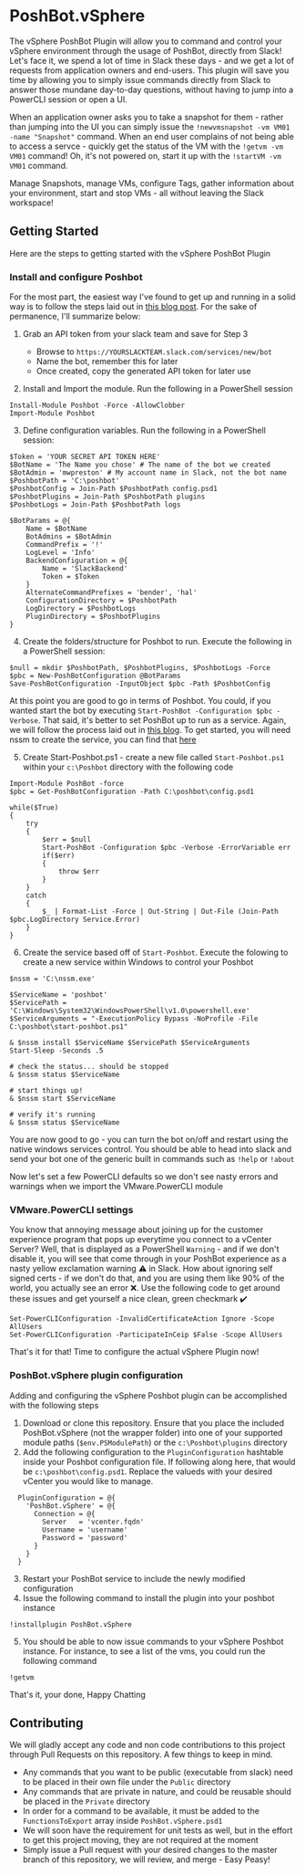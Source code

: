 # PoshBot.vSphere
The vSphere PoshBot Plugin will allow you to command and control your vSphere environment through the usage of PoshBot, directly from Slack!
Let's face it, we spend a lot of time in Slack these days - and we get a lot of requests from application owners and end-users.  This plugin will save you time by allowing you to simply issue commands directly from Slack to answer those mundane day-to-day questions, without having to jump into a PowerCLI session or open a UI.  

When an application owner asks you to take a snapshot for them - rather than jumping into the UI you can simply issue the `!newvmsnapshot -vm VM01 -name "Snapshot"` command.
When an end user complains of not being able to access a servce - quickly get the status of the VM with the `!getvm -vm VM01` command!  Oh, it's not powered on, start it up with the `!startVM -vm VM01` command.

Manage Snapshots, manage VMs, configure Tags, gather information about your environment, start and stop VMs - all without leaving the Slack workspace!

## Getting Started
Here are the steps to getting started with the vSphere PoshBot Plugin

### Install and configure Poshbot
For the most part, the easiest way I've found to get up and running in a solid way is to follow the steps laid out in [this blog post](http://ramblingcookiemonster.github.io/PoshBot/).  For the sake of permanence, I'll summarize below:

1. Grab an API token from your slack team and save for Step 3
    - Browse to `https://YOURSLACKTEAM.slack.com/services/new/bot`
    - Name the bot, remember this for later
    - Once created, copy the generated API token for later use

2. Install and Import the module. Run the following in a PowerShell session
```
Install-Module Poshbot -Force -AllowClobber
Import-Module Poshbot
```
3. Define configuration variables. Run the following in a PowerShell session:
```
$Token = 'YOUR SECRET API TOKEN HERE'
$BotName = 'The Name you chose' # The name of the bot we created
$BotAdmin = 'mwpreston' # My account name in Slack, not the bot name
$PoshbotPath = 'C:\poshbot'
$PoshbotConfig = Join-Path $PoshbotPath config.psd1
$PoshbotPlugins = Join-Path $PoshbotPath plugins
$PoshbotLogs = Join-Path $PoshbotPath logs

$BotParams = @{
    Name = $BotName
    BotAdmins = $BotAdmin
    CommandPrefix = '!'
    LogLevel = 'Info'
    BackendConfiguration = @{
        Name = 'SlackBackend'
        Token = $Token
    }
    AlternateCommandPrefixes = 'bender', 'hal'
    ConfigurationDirectory = $PoshbotPath
    LogDirectory = $PoshbotLogs
    PluginDirectory = $PoshbotPlugins
}
```
4. Create the folders/structure for Poshbot to run.  Execute the following in a PowerShell session:
```
$null = mkdir $PoshbotPath, $PoshbotPlugins, $PoshbotLogs -Force
$pbc = New-PoshBotConfiguration @BotParams
Save-PoshBotConfiguration -InputObject $pbc -Path $PoshbotConfig
```

At this point you are good to go in terms of Poshbot.  You could, if you wanted start the bot by executing `Start-PoshBot -Configuration $pbc -Verbose`.  That said, it's better to set PoshBot up to run as a service.  Again, we will follow the process laid out in [this blog](http://ramblingcookiemonster.github.io/PoshBot/).  To get started, you will need nssm to create the service, you can find that [here](https://nssm.cc/)

5. Create Start-Poshbot.ps1 - create a new file called `Start-Poshbot.ps1` within your `c:\Poshbot` directory with the following code
```
Import-Module PoshBot -force
$pbc = Get-PoshBotConfiguration -Path C:\poshbot\config.psd1

while($True)
{
    try
    {
        $err = $null
        Start-PoshBot -Configuration $pbc -Verbose -ErrorVariable err
        if($err)
        {
            throw $err
        }
    }
    catch
    {
        $_ | Format-List -Force | Out-String | Out-File (Join-Path $pbc.LogDirectory Service.Error)
    }
}
```

6. Create the service based off of `Start-Poshbot`.  Execute the folowing to create a new service within Windows to control your Poshbot
```
$nssm = 'C:\nssm.exe'

$ServiceName = 'poshbot'
$ServicePath = 'C:\Windows\System32\WindowsPowerShell\v1.0\powershell.exe'
$ServiceArguments = "-ExecutionPolicy Bypass -NoProfile -File C:\poshbot\start-poshbot.ps1"

& $nssm install $ServiceName $ServicePath $ServiceArguments
Start-Sleep -Seconds .5

# check the status... should be stopped
& $nssm status $ServiceName

# start things up!
& $nssm start $ServiceName

# verify it's running
& $nssm status $ServiceName
```

You are now good to go - you can turn the bot on/off and restart using the native windows services control.  You should be able to head into slack and send your bot one of the generic built in commands such as `!help` or `!about`

Now let's set a few PowerCLI defaults so we don't see nasty errors and warnings when we import the VMware.PowerCLI module

### VMware.PowerCLI settings

You know that annoying message about joining up for the customer experience program that pops up everytime you connect to a vCenter Server? Well, that is displayed as a PowerShell `Warning` - and if we don't disable it, you will see that come through in your PoshBot experience as a nasty yellow exclamation warning :warning: in Slack.  How about ignoring self signed certs - if we don't do that, and you are using them like 90% of the world, you actually see an error :x:. Use the following code to get around these issues and get yourself a nice clean, green checkmark :heavy_check_mark:
```
Set-PowerCLIConfiguration -InvalidCertificateAction Ignore -Scope AllUsers
Set-PowerCLIConfiguration -ParticipateInCeip $False -Scope AllUsers
```

That's it for that!  Time to configure the actual vSphere Plugin now!

### PoshBot.vSphere plugin configuration

Adding and configuring the vSphere Poshbot plugin can be accomplished with the following steps
1. Download or clone this repository.  Ensure that you place the included PoshBot.vSphere (not the wrapper folder) into one of your supported module paths (`$env.PSModulePath`) or the `c:\Poshbot\plugins` directory
2. Add the following configuration to the `PluginConfiguration` hashtable inside your Poshbot configuration file. If following along here, that would be `c:\poshbot\config.psd1`.  Replace the valueds with your desired vCenter you would like to manage.
```
  PluginConfiguration = @{
    'PoshBot.vSphere' = @{
      Connection = @{
        Server   = 'vcenter.fqdn'
        Username = 'username'
        Password = 'password'
      }
    }
  }
  ```
  3. Restart your PoshBot service to include the newly modified configuration
  4. Issue the following command to install the plugin into your poshbot instance
  ```
  !installplugin PoshBot.vSphere
  ```
  5. You should be able to now issue commands to your vSphere Poshbot instance. For instance, to see a list of the vms, you could run the following command
  ```
  !getvm
  ```

  That's it, your done, Happy Chatting
  ## Contributing
  We will gladly accept any code and non code contributions to this project through Pull Requests on this repository.  A few things to keep in mind.
  - Any commands that you want to be public (executable from slack) need to be placed in their own file under the `Public` directory
  - Any commands that are private in nature, and could be reusable should be placed in the `Private` directory
  - In order for a command to be available, it must be added to the `FunctionsToExport` array inside `PoshBot.vSphere.psd1`
  - We will soon have the requirement for unit tests as well, but in the effort to get this project moving, they are not required at the moment
  - Simply issue a Pull request with your desired changes to the master branch of this repository, we will review, and merge - Easy Peasy!
